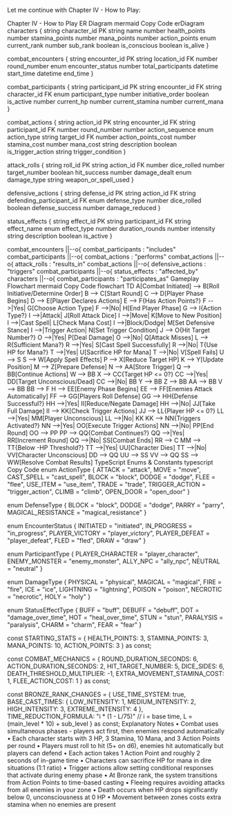 Let me continue with Chapter IV - How to Play:

Chapter IV - How to Play ER Diagram mermaid Copy Code erDiagram characters { string character_id PK string name number health_points number stamina_points number mana_points number action_points enum current_rank number sub_rank boolean is_conscious boolean is_alive }

combat_encounters {
    string encounter_id PK
    string location_id FK
    number round_number
    enum encounter_status
    number total_participants
    datetime start_time
    datetime end_time
}

combat_participants {
    string participant_id PK
    string encounter_id FK
    string character_id FK
    enum participant_type
    number initiative_order
    boolean is_active
    number current_hp
    number current_stamina
    number current_mana
}

combat_actions {
    string action_id PK
    string encounter_id FK
    string participant_id FK
    number round_number
    number action_sequence
    enum action_type
    string target_id FK
    number action_points_cost
    number stamina_cost
    number mana_cost
    string description
    boolean is_trigger_action
    string trigger_condition
}

attack_rolls {
    string roll_id PK
    string action_id FK
    number dice_rolled
    number target_number
    boolean hit_success
    number damage_dealt
    enum damage_type
    string weapon_or_spell_used
}

defensive_actions {
    string defense_id PK
    string action_id FK
    string defending_participant_id FK
    enum defense_type
    number dice_rolled
    boolean defense_success
    number damage_reduced
}

status_effects {
    string effect_id PK
    string participant_id FK
    string effect_name
    enum effect_type
    number duration_rounds
    number intensity
    string description
    boolean is_active
}

combat_encounters ||--o{ combat_participants : "includes"
combat_participants ||--o{ combat_actions : "performs"
combat_actions ||--o{ attack_rolls : "results_in"
combat_actions ||--o{ defensive_actions : "triggers"
combat_participants ||--o{ status_effects : "affected_by"
characters ||--o{ combat_participants : "participates_as"
Gameplay Flowchart mermaid Copy Code flowchart TD A[Combat Initiated] --> B[Roll Initiative/Determine Order] B --> C[Start Round] C --> D[Player Phase Begins] D --> E[Player Declares Actions] E --> F{Has Action Points?} F -->|Yes| G[Choose Action Type] F -->|No| H[End Player Phase] G --> I{Action Type?} I -->|Attack| J[Roll Attack Dice] I -->|Move| K[Move to New Position] I -->|Cast Spell| L[Check Mana Cost] I -->|Block/Dodge| M[Set Defensive Stance] I -->|Trigger Action| N[Set Trigger Condition] J --> O{Hit Target Number?} O -->|Yes| P[Deal Damage] O -->|No| Q[Attack Misses] L --> R{Sufficient Mana?} R -->|Yes| S[Cast Spell Successfully] R -->|No| T{Use HP for Mana?} T -->|Yes| U[Sacrifice HP for Mana] T -->|No| V[Spell Fails] U --> S S --> W[Apply Spell Effects] P --> X[Reduce Target HP] K --> Y[Update Position] M --> Z[Prepare Defense] N --> AA[Store Trigger] Q --> BB[Continue Actions] W --> BB X --> CC{Target HP <= 0?} CC -->|Yes| DD[Target Unconscious/Dead] CC -->|No| BB Y --> BB Z --> BB AA --> BB V --> BB BB --> F H --> EE[Enemy Phase Begins] EE --> FF[Enemies Attack Automatically] FF --> GG[Players Roll Defense] GG --> HH{Defense Successful?} HH -->|Yes| II[Reduce/Negate Damage] HH -->|No| JJ[Take Full Damage] II --> KK[Check Trigger Actions] JJ --> LL{Player HP <= 0?} LL -->|Yes| MM[Player Unconscious] LL -->|No| KK KK --> NN{Triggers Activated?} NN -->|Yes| OO[Execute Trigger Actions] NN -->|No| PP[End Round] OO --> PP PP --> QQ{Combat Continues?} QQ -->|Yes| RR[Increment Round] QQ -->|No| SS[Combat Ends] RR --> C MM --> TT{Below -HP Threshold?} TT -->|Yes| UU[Character Dies] TT -->|No| VV[Character Unconscious] DD --> QQ UU --> SS VV --> QQ SS --> WW[Resolve Combat Results] TypeScript Enums & Constants typescript Copy Code enum ActionType { ATTACK = "attack", MOVE = "move", CAST_SPELL = "cast_spell", BLOCK = "block", DODGE = "dodge", FLEE = "flee", USE_ITEM = "use_item", TRADE = "trade", TRIGGER_ACTION = "trigger_action", CLIMB = "climb", OPEN_DOOR = "open_door" }

enum DefenseType { BLOCK = "block", DODGE = "dodge", PARRY = "parry", MAGICAL_RESISTANCE = "magical_resistance" }

enum EncounterStatus { INITIATED = "initiated", IN_PROGRESS = "in_progress", PLAYER_VICTORY = "player_victory", PLAYER_DEFEAT = "player_defeat", FLED = "fled", DRAW = "draw" }

enum ParticipantType { PLAYER_CHARACTER = "player_character", ENEMY_MONSTER = "enemy_monster", ALLY_NPC = "ally_npc", NEUTRAL = "neutral" }

enum DamageType { PHYSICAL = "physical", MAGICAL = "magical", FIRE = "fire", ICE = "ice", LIGHTNING = "lightning", POISON = "poison", NECROTIC = "necrotic", HOLY = "holy" }

enum StatusEffectType { BUFF = "buff", DEBUFF = "debuff", DOT = "damage_over_time", HOT = "heal_over_time", STUN = "stun", PARALYSIS = "paralysis", CHARM = "charm", FEAR = "fear" }

const STARTING_STATS = { HEALTH_POINTS: 3, STAMINA_POINTS: 3, MANA_POINTS: 10, ACTION_POINTS: 3 } as const;

const COMBAT_MECHANICS = { ROUND_DURATION_SECONDS: 6, ACTION_DURATION_SECONDS: 2, HIT_TARGET_NUMBER: 5, DICE_SIDES: 6, DEATH_THRESHOLD_MULTIPLIER: -1, EXTRA_MOVEMENT_STAMINA_COST: 1, FLEE_ACTION_COST: 1 } as const;

const BRONZE_RANK_CHANGES = { USE_TIME_SYSTEM: true, BASE_CAST_TIMES: { LOW_INTENSITY: 1, MEDIUM_INTENSITY: 2, HIGH_INTENSITY: 3, EXTREME_INTENSITY: 4 }, TIME_REDUCTION_FORMULA: "i * (1 - L/75)" // i = base time, L = (main_level * 10) + sub_level } as const; Explanatory Notes • Combat uses simultaneous phases - players act first, then enemies respond automatically • Each character starts with 3 HP, 3 Stamina, 10 Mana, and 3 Action Points per round • Players must roll to hit (5+ on d6), enemies hit automatically but players can defend • Each action takes 1 Action Point and roughly 2 seconds of in-game time • Characters can sacrifice HP for mana in dire situations (1:1 ratio) • Trigger actions allow setting conditional responses that activate during enemy phase • At Bronze rank, the system transitions from Action Points to time-based casting • Fleeing requires avoiding attacks from all enemies in your zone • Death occurs when HP drops significantly below 0, unconsciousness at 0 HP • Movement between zones costs extra stamina when no enemies are present